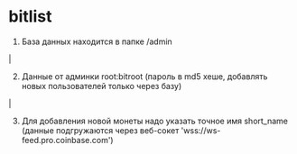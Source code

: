 # bitlist

1. База данных находится в папке /admin

|

2. Данные от админки root:bitroot (пароль в md5 хеше, добавлять новых пользователей только через базу)

|

3. Для добавления новой монеты надо указать точное имя short_name (данные подгружаются через веб-сокет 'wss://ws-feed.pro.coinbase.com')
